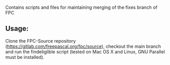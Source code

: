 Contains scripts and files for maintaining merging of the fixes branch of FPC

## Usage:
Clone the FPC-Source repository (https://gitlab.com/freepascal.org/fpc/source), checkout the main branch and run the findeliglible script (tested on Mac OS X and Linux, GNU Parallel must be installed).
